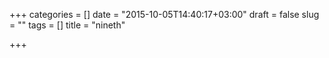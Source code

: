 +++
categories = []
date = "2015-10-05T14:40:17+03:00"
draft = false
slug = ""
tags = []
title = "nineth"

+++

